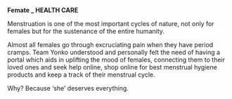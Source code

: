 **Femate _ HEALTH CARE**

Menstruation is one of the most important cycles of nature, not only for females but for the sustenance of the entire humanity. 

Almost all females go through excruciating pain when they have period cramps. Team Yonko understood and personally felt the need of having a portal which aids in uplifting the mood of females, connecting them to their loved ones and seek help online, shop online for best menstrual hygiene products and keep a track of their menstrual cycle. 

Why? Because ‘she’ deserves everything.
